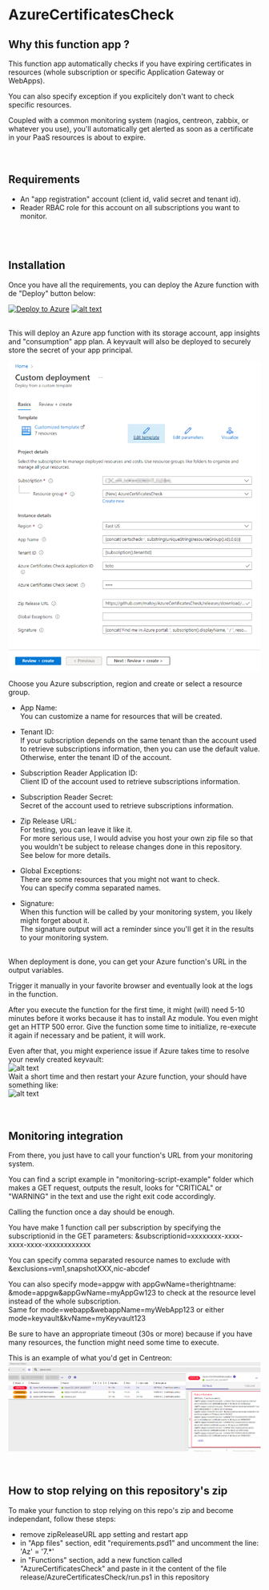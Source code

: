 # AzureCertificatesCheck
  
## Why this function app ?
This function app automatically checks if you have expiring certificates in resources (whole subscription or specific Application Gateway or WebApps).  
  
You can also specify exception if you explicitely don't want to check specific resources.  
  
Coupled with a common monitoring system (nagios, centreon, zabbix, or whatever you use), you'll automatically get alerted as soon as a certificate in your PaaS resources is about to expire.  
</br>
</br>

## Requirements
* An "app registration" account (client id, valid secret and tenant id).  
* Reader RBAC role for this account on all subscriptions you want to monitor.  
</br>
</br>

## Installation
Once you have all the requirements, you can deploy the Azure function with de "Deploy" button below:  
  
[![Deploy to Azure](https://aka.ms/deploytoazurebutton)](https://portal.azure.com/#create/Microsoft.Template/uri/https%3A%2F%2Fraw.githubusercontent.com%2Fmatoy%2FAzureCertificatesCheck%2Fmain%2Farm-template%2FAzureCertificatesCheck.json) [![alt text](http://armviz.io/visualizebutton.png)](http://armviz.io/#/?load=https://raw.githubusercontent.com/matoy/AzureCertificatesCheck/main/arm-template/AzureCertificatesCheck.json)  
  
</br>
This will deploy an Azure app function with its storage account, app insights and "consumption" app plan.  
A keyvault will also be deployed to securely store the secret of your app principal.  
  
![alt text](https://github.com/matoy/AzureCertificatesCheck/blob/main/img/screenshot1.png?raw=true)  
  
Choose you Azure subscription, region and create or select a resource group.  
  
* App Name:  
You can customize a name for resources that will be created.  
  
* Tenant ID:  
If your subscription depends on the same tenant than the account used to retrieve subscriptions information, then you can use the default value.  
Otherwise, enter the tenant ID of the account.  
  
* Subscription Reader Application ID:  
Client ID of the account used to retrieve subscriptions information.  
  
* Subscription Reader Secret:  
Secret of the account used to retrieve subscriptions information.  
   
* Zip Release URL:  
For testing, you can leave it like it.  
For more serious use, I would advise you host your own zip file so that you wouldn't be subject to release changes done in this repository.  
See below for more details.  
  
* Global Exceptions:  
There are some resources that you might not want to check.  
You can specify comma separated names.  
  
* Signature:  
When this function will be called by your monitoring system, you likely might forget about it.  
The signature output will act a reminder since you'll get it in the results to your monitoring system.  
  
</br>
When deployment is done, you can get your Azure function's URL in the output variables.  
  
Trigger it manually in your favorite browser and eventually look at the logs in the function.  
  
After you execute the function for the first time, it might (will) need 5-10 minutes before it works because it has to install Az module. You even might get an HTTP 500 error. Give the function some time to initialize, re-execute it again if necessary and be patient, it will work.  
  
Even after that, you might experience issue if Azure takes time to resolve your newly created keyvault:  
![alt text](https://github.com/matoy/AzureCertificatesCheck/blob/main/img/kv-down.png?raw=true)  
Wait a short time and then restart your Azure function, your should have something like:  
![alt text](https://github.com/matoy/AzureCertificatesCheck/blob/main/img/kv-up.png?raw=true)  
</br>
</br>

## Monitoring integration  
From there, you just have to call your function's URL from your monitoring system.  
  
You can find a script example in "monitoring-script-example" folder which makes a GET request, outputs the result, looks for "CRITICAL" or "WARNING" in the text and use the right exit code accordingly.  
  
Calling the function once a day should be enough.  
  
You have make 1 function call per subscription by specifying the subscriptionid in the GET parameters: &subscriptionid=xxxxxxxx-xxxx-xxxx-xxxx-xxxxxxxxxxxx  
  
You can specify comma separated resource names to exclude with &exclusions=vm1,snapshotXXX,nic-abcdef  
  
You can also specify mode=appgw with appGwName=therightname: &mode=appgw&appGwName=myAppGw123 to check at the resource level instead of the whole subscription.  
Same for mode=webapp&webappName=myWebApp123 or either mode=keyvault&kvName=myKeyvault123
  
Be sure to have an appropriate timeout (30s or more) because if you have many resources, the function might need some time to execute.  
  
This is an example of what you'd get in Centreon:  
![alt text](https://github.com/matoy/AzureCertificatesCheck/blob/main/img/screenshot2.png?raw=true)  
</br>
</br>

## How to stop relying on this repository's zip  
To make your function to stop relying on this repo's zip and become independant, follow these steps:  
* remove zipReleaseURL app setting and restart app  
* in "App files" section, edit "requirements.psd1" and uncomment the line: 'Az' = '7.*'  
* in "Functions" section, add a new function called "AzureCertificatesCheck" and paste in it the content of the file release/AzureCertificatesCheck/run.ps1 in this repository  
